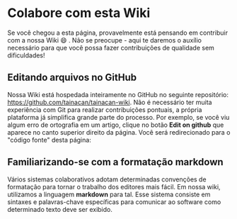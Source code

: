 # Colabore com esta Wiki

Se você chegou a esta página, provavelmente está pensando em contribuir com a nossa Wiki :smile: . Não se preocupe - aqui te daremos o auxílio necessário para que você possa fazer contribuições de qualidade sem dificuldades!

## Editando arquivos no GitHub

Nossa Wiki está hospedada inteiramente no GitHub no seguinte repositório: https://github.com/tainacan/tainacan-wiki. Não é necessário ter muita experiência com Git para realizar contribuições pontuais, a própria plataforma já simplifica grande parte do processo. Por exemplo, se você viu algum erro de ortografia em um artigo, clique no botão **Edit on github** que aparece no canto superior direito da página. Você será redirecionado para o "código fonte" desta página:
 

## Familiarizando-se com a formatação markdown

Vários sistemas colaborativos adotam determinadas convenções de formatação para tornar o trabalho dos editores mais fácil. Em nossa wiki, utilizamos a linguagem **markdown** para tal. Esse sistema consiste em sintaxes e palavras-chave específicas para comunicar ao software como determinado texto deve ser exibido.
